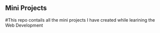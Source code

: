 ## Mini Projects  
#This repo contails all the mini projects I have created while learining the Web Development
